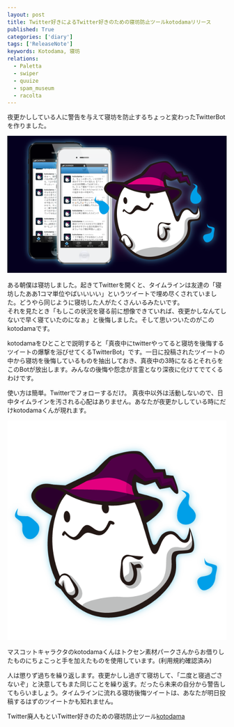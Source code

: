 ```yaml
---
layout: post
title: Twitter好きによるTwitter好きのための寝坊防止ツールkotodamaリリース
published: True
categories: ['diary']
tags: ['ReleaseNote']
keywords: Kotodama, 寝坊
relations:
  - Paletta
  - swiper
  - quuize
  - spam_museum
  - racolta
---
```


夜更かししている人に警告を与えて寝坊を防止するちょっと変わったTwitterBotを作りました。

<img src="/assets/img/blog_kotodama_screenshot.png" class="image-on-frame-small">

ある朝僕は寝坊しました。起きてTwitterを開くと、タイムラインは友達の「寝坊したああ1コマ単位やばいいいい」というツイートで埋め尽くされていました。どうやら同じように寝坊した人がたくさんいるみたいです。<br>
それを見たとき「もしこの状況を寝る前に想像できていれば、夜更かしなんてしないで早く寝ていたのになぁ」と後悔しました。そして思いついたのがこのkotodamaです。

kotodamaをひとことで説明すると「真夜中にtwitterやってると寝坊を後悔するツイートの爆撃を浴びせてくるTwitterBot」です。一日に投稿されたツイートの中から寝坊を後悔しているものを抽出しておき、真夜中の3時になるとそれらをこのBotが放出します。みんなの後悔や怨念が言霊となり深夜に化けてでてくるわけです。

使い方は簡単。Twitterでフォローするだけ。
真夜中以外は活動しないので、日中タイムラインを汚される心配はありません。あなたが夜更かししている時にだけkotodamaくんが現れます。

<img src="/assets/img/blog_kotodama_kotodama-01.png" class="image-center-small">

マスコットキャラクタのkotodamaくんはトクセン素材パークさんからお借りしたものにちょこっと手を加えたものを使用しています。(利用規約確認済み)

人は懲りず過ちを繰り返します。夜更かしし過ぎて寝坊して、「二度と寝過ごさないぞ」と決意してもまた同じことを繰り返す。だったら未来の自分から警告してもらいましょう。タイムラインに流れる寝坊後悔ツイートは、あなたが明日投稿するはずのツイートかも知れません。

Twitter廃人もといTwitter好きのための寝坊防止ツール[kotodama](http://markovlabo.net/kotodama)
